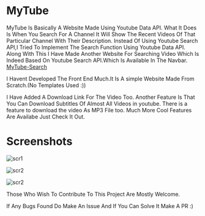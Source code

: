 # MyTube
MyTube Is Basically A Website Made Using Youtube Data API.
What It Does Is When You Search For A Channel It Will Show The Recent Videos Of That Particular Channel With Their Description.
Instead Of Using Youtube Search API,I Tried To Implement The Search Function Using Youtube Data API.
Along With This I Have Made Another Website For Searching Video Which Is Indeed Based On Youtube Search API.Which Is Available In The Navbar.
 [MyTube-Search](http://aswinzz.tech/MyTube-Search/)

I Havent Developed The Front End Much.It Is A simple Website Made From Scratch.(No Templates Used :))

I Have Added A Download Link For The Video Too.
Another Feature Is That You Can Download Subtitles Of Almost All Videos in youtube.
There is a feature to download the video As MP3 File too.
Much More Cool Features Are Availabe Just Check It Out.



# Screenshots
![scr1](https://pbs.twimg.com/media/C8b2fF6UMAAA-dR.jpg:large)

![scr2](https://pbs.twimg.com/media/C8b2wTUUMAAMq0t.jpg:large)

![scr2](https://pbs.twimg.com/media/C8b28T8UMAA95UO.jpg:large)

 Those Who Wish To Contribute To This Project Are Mostly Welcome.

 If Any Bugs Found Do Make An Issue And If You Can Solve It Make A PR :)
